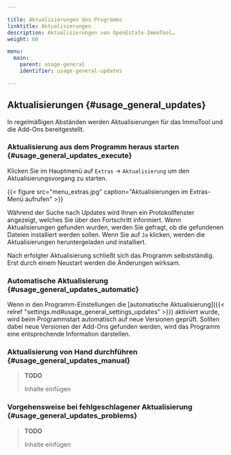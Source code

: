 ```yaml
---

title: Aktualisierungen des Programms
linktitle: Aktualisierungen
description: Aktualisierungen von OpenEstate-ImmoTool…
weight: 60

menu:
  main:
    parent: usage-general
    identifier: usage-general-updates

---
```


## Aktualisierungen {#usage_general_updates}

In regelmäßigen Abständen werden Aktualisierungen für das ImmoTool und die Add-Ons bereitgestellt.


### Aktualisierung aus dem Programm heraus starten {#usage_general_updates_execute}

Klicken Sie im Hauptmenü auf `Extras` → `Aktualisierung` um den Aktualisierungsvorgang zu starten.

{{< figure src="menu_extras.jpg" caption="Aktualisierungen im Extras-Menü aufrufen" >}}

Während der Suche nach Updates wird Ihnen ein Protokollfenster angezeigt, welches Sie über den Fortschritt informiert. Wenn Aktualisierungen gefunden wurden, werden Sie gefragt, ob die gefundenen Dateien installiert werden sollen. Wenn Sie auf `Ja` klicken, werden die Aktualisierungen heruntergeladen und installiert.

Nach erfolgter Aktualisierung schließt sich das Programm selbstständig. Erst durch einem Neustart werden die Änderungen wirksam.


### Automatische Aktualisierung {#usage_general_updates_automatic}

Wenn in den Programm-Einstellungen die [automatische Aktualisierung]({{< relref "settings.md#usage_general_settings_updates" >}}) aktiviert wurde, wird beim Programmstart automatisch auf neue Versionen geprüft. Sollten dabei neue Versionen der Add-Ons gefunden werden, wird das Programm eine entsprechende Information darstellen.


### Aktualisierung von Hand durchführen {#usage_general_updates_manual}

> **TODO**
>
> Inhalte einfügen


### Vorgehensweise bei fehlgeschlagener Aktualisierung {#usage_general_updates_problems}

> **TODO**
>
> Inhalte einfügen
